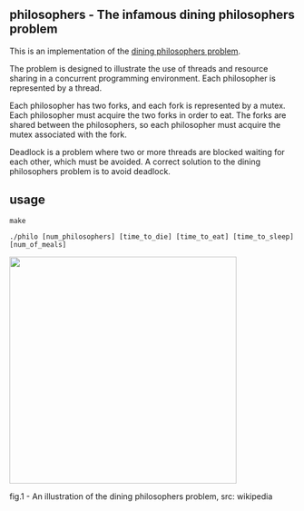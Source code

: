 ## philosophers - The infamous dining philosophers problem

This is an implementation of the [dining philosophers problem](https://en.wikipedia.org/wiki/Dining_philosophers_problem).

The problem is designed to illustrate the use of threads and resource sharing in a concurrent programming environment.
Each philosopher is represented by a thread. 

Each philosopher has two forks, and each fork is represented by a mutex. Each philosopher must acquire the two forks in order to eat. The forks are shared between the philosophers, so each philosopher must acquire the mutex associated with the fork. 

Deadlock is a problem where two or more threads are blocked waiting for each other, which must be avoided. A correct solution to the dining philosophers problem is to avoid deadlock.

## usage

```
make
```
```
./philo [num_philosophers] [time_to_die] [time_to_eat] [time_to_sleep] [num_of_meals]
```

<img src="https://upload.wikimedia.org/wikipedia/commons/7/7b/An_illustration_of_the_dining_philosophers_problem.png" width=400px />

<sm>fig.1 - An illustration of the dining philosophers problem, src: wikipedia</sm>